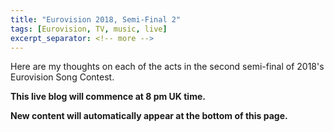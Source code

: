 ```yaml
---
title: "Eurovision 2018, Semi-Final 2"
tags: [Eurovision, TV, music, live]
excerpt_separator: <!-- more -->
---
```


Here are my thoughts on each of the acts in the second semi-final of 2018's Eurovision Song Contest.

**This live blog will commence at 8 pm UK time.**

<!-- more -->

**New content will automatically appear at the bottom of this page.**
